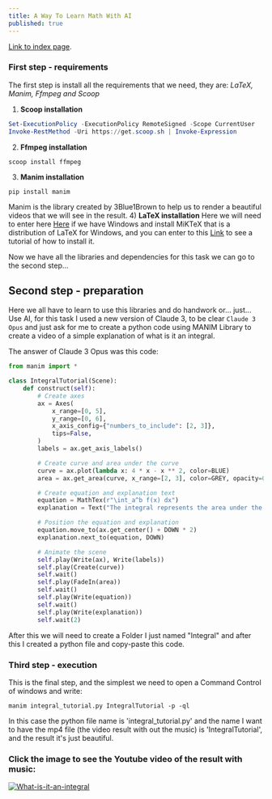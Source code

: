 ```yaml
---
title: A Way To Learn Math With AI
published: true
---
```


[Link to index page](/).

### [](#header-1)First step - requirements

The first step is install all the requirements that we need, they are: _LaTeX, Manim, Ffmpeg and Scoop_

1) **Scoop installation**
```powershell
Set-ExecutionPolicy -ExecutionPolicy RemoteSigned -Scope CurrentUser
Invoke-RestMethod -Uri https://get.scoop.sh | Invoke-Expression
```
2) **Ffmpeg installation**
```
scoop install ffmpeg
```
3) **Manim installation**
```
pip install manim
```
Manim is the library created by 3Blue1Brown to help us to render a beautiful videos that we will see in the result.
4) **LaTeX installation**
Here we will need to enter here [Here](https://miktex.org/download) if we have Windows and install MiKTeX that is a distribution of LaTeX for Windows, and you can enter to this [Link](https://miktex.org/howto/install-miktex) to see a tutorial of how to install it.

Now we have all the libraries and dependencies for this task we can go to the second step...

## [](#header-2)Second step - preparation

Here we all have to learn to use this libraries and do handwork or... just... Use AI, for this task I used a new version of Claude 3, to be clear `Claude 3 Opus` and just ask for me to create a python code using MANIM Library to create a video of a simple explanation of what is it an integral.

The answer of Claude 3 Opus was this code:

```python
from manim import *

class IntegralTutorial(Scene):
    def construct(self):
        # Create axes
        ax = Axes(
            x_range=[0, 5],
            y_range=[0, 6],
            x_axis_config={"numbers_to_include": [2, 3]},
            tips=False,
        )
        labels = ax.get_axis_labels()

        # Create curve and area under the curve
        curve = ax.plot(lambda x: 4 * x - x ** 2, color=BLUE)
        area = ax.get_area(curve, x_range=[2, 3], color=GREY, opacity=0.5)

        # Create equation and explanation text
        equation = MathTex(r"\int_a^b f(x) dx")
        explanation = Text("The integral represents the area under the curve.")

        # Position the equation and explanation
        equation.move_to(ax.get_center() + DOWN * 2)
        explanation.next_to(equation, DOWN)

        # Animate the scene
        self.play(Write(ax), Write(labels))
        self.play(Create(curve))
        self.wait()
        self.play(FadeIn(area))
        self.wait()
        self.play(Write(equation))
        self.wait()
        self.play(Write(explanation))
        self.wait(2)
```

After this we will need to create a Folder I just named "Integral" and after this I created a python file and copy-paste this code.

### [](#header-3)Third step - execution
This is the final step, and the simplest we need to open a Command Control of windows and write:

```
manim integral_tutorial.py IntegralTutorial -p -ql
```

In this case the python file name is 'integral_tutorial.py' and the name I want to have the mp4 file (the video result with out the music) is 'IntegralTutorial', and the result it's just beautiful.

### Click the image to see the Youtube video of the result with music:
[![What-is-it-an-integral](https://i.ytimg.com/vi/Gabdib6CLLk/hqdefault.jpg?sqp=-oaymwE2CPYBEIoBSFXyq4qpAygIARUAAIhCGAFwAcABBvABAfgB1AaAAuADigIMCAAQARhlIGUoZTAP&rs=AOn4CLBJUPwpT9ZS3JY2N8FqhjPk2bJ7tQ)](https://www.youtube.com/watch?v=Gabdib6CLLk)

